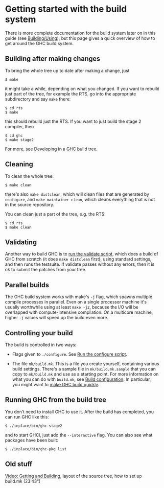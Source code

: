 # Getting started with the build system


There is more complete documentation for the build system later on in this guide (see [Building/Using](building/using)), but this page gives a quick overview of how to get around the GHC build system.

## Building after making changes


To bring the whole tree up to date after making a change, just 

```wiki
$ make
```


it might take a while, depending on what you changed.  If you want to rebuild just part of the tree, for example the RTS, go into the appropriate subdirectory and say `make` there:

```wiki
$ cd rts
$ make
```


this should rebuild just the RTS.  If you want to just build the stage 2 compiler, then

```wiki
$ cd ghc
$ make stage2
```


For more, see [Developing in a GHC build tree](building/using#developing-in-a-ghc-build-tree).

## Cleaning


To clean the whole tree:

```wiki
$ make clean
```


there's also `make distclean`, which will clean files that are generated by `configure`, and `make maintainer-clean`, which cleans everything that is not in the source repository.


You can clean just a part of the tree, e.g. the RTS:

```wiki
$ cd rts
$ make clean
```

## Validating


Another way to build GHC is to [run the validate script](testing-patches), which does a build of GHC from scratch (it does `make distclean` first), using standard settings, and then runs the testsuite.  If validate passes without any errors, then it is ok to submit the patches from your tree.

## Parallel builds


The GHC build system works with make's `-j` flag, which spawns multiple compile processes in parallel.  Even on a single processor machine it's usually worthwhile using at least `make -j2`, because the I/O will be overlapped with compute-intensive compilation.  On a multicore machine, higher `-j` values will speed up the build even more.

## Controlling your build


The build is controlled in two ways:

- Flags given to `./configure`.  See [Run the configure script](building/using#run-the-configure-script).

- The file `mk/build.mk`.  This is a file you create yourself, containing various build settings.  There's a sample file in `mk/build.mk.sample` that you can copy to `mk/build.mk` and use as a starting point.  For more information on what you can do with `build.mk`, see [Build configuration](building/using#build-configuration).  In particular, you might want to [make GHC build quickly](building/using#how-to-make-ghc-build-quickly).

## Running GHC from the build tree


You don't need to install GHC to use it.  After the build has completed, you can run GHC like this:

```wiki
$ ./inplace/bin/ghc-stage2
```


and to start GHCi, just add the `--interactive` flag.  You can also see what packages have been built:

```wiki
$ ./inplace/bin/ghc-pkg list
```

## Old stuff

[ Video: Getting and Building](http://video.google.com/videoplay?docid=7166458546326012899), layout of the source tree, how to set up build.mk (23'43")
